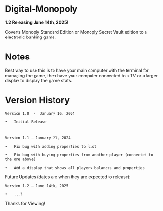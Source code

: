 # Digital-Monopoly

**1.2 Releasing June 14th, 2025!**

Coverts Monoply Standard Edition or Monoply Secret Vault edition to a electronic banking game.

# Notes
Best way to use this is to have your main computer with the terminal for managing the game, then have your computer connected to a TV or a larger display to display the game stats.

# Version History
	Version 1.0  -  January 16, 2024

  	•	Initial Release 	
#
	Version 1.1 – January 21, 2024

  	•	Fix bug with adding properties to list

  	•	Fix bug with buying properties from another player (connected to the one above)

  	•	Add a display that shows all players balances and properties

Future Updates (dates are when they are expected to release):

	Version 1.2 – June 14th, 2025
 
	•	...?





 
Thanks for Viewing!
